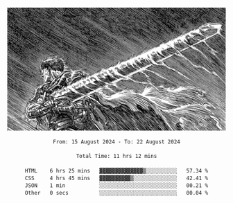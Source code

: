 <!-- Profile image -->
<p align="center">
 <img src="assets/bpD2ohb.png" width="1080px">
</p>
<!-- Profile image end -->

<div align="center">
<!--START_SECTION:waka-->

```txt
From: 15 August 2024 - To: 22 August 2024

Total Time: 11 hrs 12 mins

HTML    6 hrs 25 mins   ▓▓▓▓▓▓▓▓▓▓▓▓▓▓▒░░░░░░░░░░   57.34 %
CSS     4 hrs 45 mins   ▓▓▓▓▓▓▓▓▓▓▒░░░░░░░░░░░░░░   42.41 %
JSON    1 min           ░░░░░░░░░░░░░░░░░░░░░░░░░   00.21 %
Other   0 secs          ░░░░░░░░░░░░░░░░░░░░░░░░░   00.04 %
```

<!--END_SECTION:waka-->
</div>
